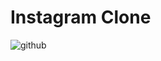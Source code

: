 # Instagram Clone

![github](https://user-images.githubusercontent.com/75530935/194786601-69e175b0-f1d1-4dff-9dc4-3ce3229107e6.jpg)

